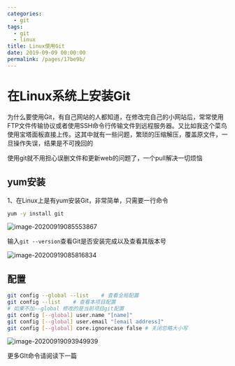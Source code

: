 ```yaml
---
categories: 
  - git
tags: 
  - git
  - linux
title: Linux使用Git
date: 2019-09-09 00:00:00
permalink: /pages/17be9b/
---
```


# 在Linux系统上安装Git

为什么要使用Git，有自己网站的人都知道，在修改完自己的小网站后，常常使用FTP文件传输协议或者使用SSH命令行传输文件到远程服务器。又比如我这个菜鸟使用宝塔面板直接上传。这其中就有一些问题，繁琐的压缩解压，覆盖原文件，一旦操作失误，结果是不可挽回的

使用git就不用担心误删文件和更新web的问题了，一个pull解决一切烦恼

## yum安装

1、在Linux上是有yum安装Git，非常简单，只需要一行命令

```sh
yum -y install git
```

![image-20200919085553867](https://gitee.com/umbrella34/blogImage/raw/master/img/image-20200919085553867.png)

输入`git --version`查看Git是否安装完成以及查看其版本号

![image-20200919085816834](https://gitee.com/umbrella34/blogImage/raw/master/img/image-20200919085816834.png)

## 配置

```sh
git config --global --list    # 查看全局配置
git config --list    # 查看本项目配置
# 如果不加--global 修改的是当前项目git配置
git config [--global] user.name "[name]"
git config [--global] user.email "[email address]"
git config [--global] core.ignorecase false # 关闭忽略大小写
```

![image-20200919093949939](https://gitee.com/umbrella34/blogImage/raw/master/img/image-20200919093949939.png)

更多GIt命令请阅读下一篇

